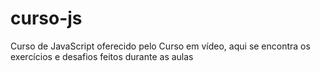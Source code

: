 # curso-js
 Curso de JavaScript oferecido pelo Curso em vídeo, aqui se encontra os exercícios e desafios feitos durante as aulas
